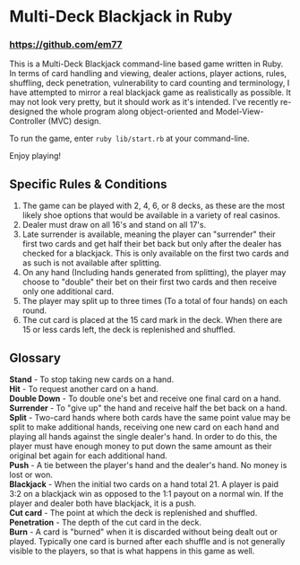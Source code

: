 # Multi-Deck Blackjack in Ruby
### https://github.com/em77

This is a Multi-Deck Blackjack command-line based game written in Ruby. In terms of card handling and viewing, dealer actions, player actions, rules, shuffling, deck penetration, vulnerability to card counting and terminology, I have attempted to mirror a real blackjack game as realistically as possible. It may not look very pretty, but it should work as it's intended. I've recently re-designed the whole program along object-oriented and Model-View-Controller (MVC) design.

To run the game, enter `ruby lib/start.rb` at your command-line.

Enjoy playing!

## Specific Rules & Conditions
1. The game can be played with 2, 4, 6, or 8 decks, as these are the most likely shoe options that would be available in a variety of real casinos.
2. Dealer must draw on all 16's and stand on all 17's.
3. Late surrender is available, meaning the player can "surrender" their first two cards and get half their bet back but only after the dealer has checked for a blackjack. This is only available on the first two cards and as such is not available after splitting.
4. On any hand (Including hands generated from splitting), the player may choose to "double" their bet on their first two cards and then receive only one additional card.
5. The player may split up to three times (To a total of four hands) on each round.
6. The cut card is placed at the 15 card mark in the deck. When there are 15 or less cards left, the deck is replenished and shuffled.

## Glossary
**Stand** - To stop taking new cards on a hand.  
**Hit** - To request another card on a hand.  
**Double Down** - To double one's bet and receive one final card on a hand.  
**Surrender** - To "give up" the hand and receive half the bet back on a hand.  
**Split** - Two-card hands where both cards have the same point value may be split to make additional hands, receiving one new card on each hand and playing all hands against the single dealer's hand. In order to do this, the player must have enough money to put down the same amount as their original bet again for each additional hand.  
**Push** - A tie between the player's hand and the dealer's hand. No money is lost or won.  
**Blackjack** - When the initial two cards on a hand total 21. A player is paid 3:2 on a blackjack win as opposed to the 1:1 payout on a normal win. If the player and dealer both have blackjack, it is a push.  
**Cut card** - The point at which the deck is replenished and shuffled.  
**Penetration** - The depth of the cut card in the deck.  
**Burn** - A card is "burned" when it is discarded without being dealt out or played. Typically one card is burned after each shuffle and is not generally visible to the players, so that is what happens in this game as well.
